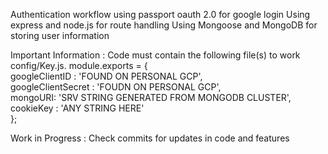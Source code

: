 Authentication workflow using passport oauth 2.0 for google login
Using express and node.js for route handling 
Using Mongoose and MongoDB for storing user information

Important Information : Code must contain the following file(s) to work   
config/Key.js. 
module.exports = {  
  googleClientID : 'FOUND ON PERSONAL GCP',  
  googleClientSecret : 'FOUDN ON PERSONAL GCP',  
  mongoURI: 'SRV STRING GENERATED FROM MONGODB CLUSTER',  
  cookieKey : 'ANY STRING HERE'  
};  



Work in Progress : Check commits for updates in code and features

